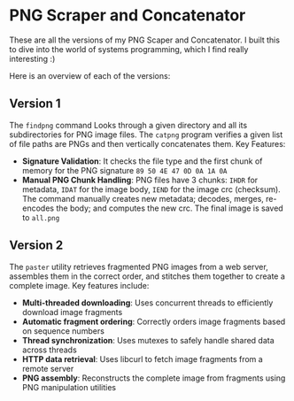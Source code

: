 # PNG Scraper and Concatenator
These are all the versions of my PNG Scaper and Concatenator. I built this to dive into the world of systems programming, which I find really interesting :)

Here is an overview of each of the versions:

## Version 1
The `findpng` command Looks through a given directory and all its subdirectories for PNG image files. The `catpng` program verifies a given list of file paths are PNGs and then vertically concatenates them. Key Features:

- **Signature Validation**: It checks the file type and the first chunk of memory for the PNG signature `89 50 4E 47 0D 0A 1A 0A`
- **Manual PNG Chunk Handling**: PNG files have 3 chunks: `IHDR` for metadata, `IDAT` for the image body, `IEND` for the image crc (checksum). The command manually creates new metadata; decodes, merges, re-encodes the body; and computes the new crc. The final image is saved to `all.png`

## Version 2
The `paster` utility retrieves fragmented PNG images from a web server, assembles them in the correct order, and stitches them together to create a complete image. Key features include:

- **Multi-threaded downloading**: Uses concurrent threads to efficiently download image fragments
- **Automatic fragment ordering**: Correctly orders image fragments based on sequence numbers
- **Thread synchronization**: Uses mutexes to safely handle shared data across threads
- **HTTP data retrieval**: Uses libcurl to fetch image fragments from a remote server
- **PNG assembly**: Reconstructs the complete image from fragments using PNG manipulation utilities
